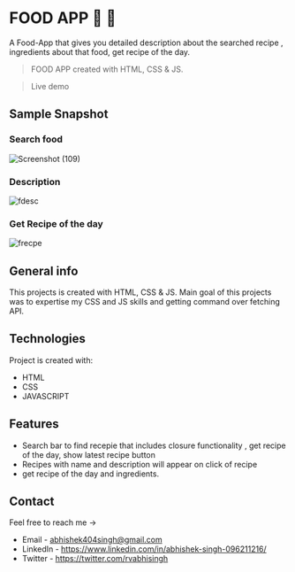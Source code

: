 # FOOD APP :hamburger: :ramen:
A Food-App that gives you detailed description about the searched recipe , ingredients about that food, get recipe of the day.

> FOOD APP created with HTML, CSS & JS.

> Live demo 


## Sample Snapshot


### Search food


![Screenshot (109)](https://user-images.githubusercontent.com/87421798/153414998-0597d8de-c839-4d97-a03e-67bb111e2ba6.png)



### Description


![fdesc](https://user-images.githubusercontent.com/87421798/153406891-aaf743ce-97be-46e3-aca2-da84b52302ba.png)



### Get Recipe of the day


![frecpe](https://user-images.githubusercontent.com/87421798/153406913-bcfe8454-0e7e-4205-8642-d58907161b0e.png)







## General info

This projects is created with HTML, CSS & JS. Main goal of this projects was to expertise my CSS and JS skills and getting command over fetching API.



## Technologies

Project is created with:

- HTML
- CSS
- JAVASCRIPT



## Features

- Search bar to find recepie that includes closure functionality , get recipe of the day, show latest recipe button
- Recipes with name and description will appear on click of recipe
- get recipe of the day and ingredients.



## Contact

Feel free to reach me ->
- Email - <abhishek404singh@gmail.com> 
- LinkedIn - https://www.linkedin.com/in/abhishek-singh-096211216/
- Twitter - https://twitter.com/rvabhisingh
